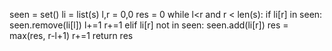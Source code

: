 seen = set()
li = list(s)
l,r = 0,0
res = 0
while l<r and r < len(s):
if li[r] in seen:
seen.remove(li[l])
l+=1
r+=1
elif li[r] not in seen:
seen.add(li[r])
res = max(res, r-l+1)
r+=1
return res